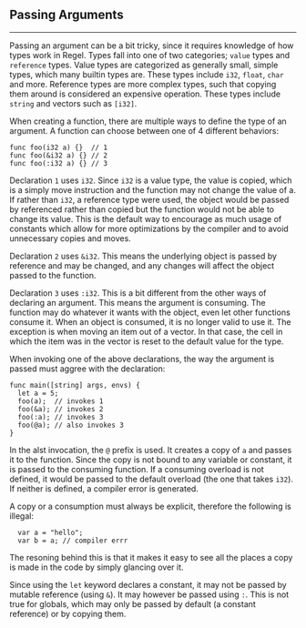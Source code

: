## Passing Arguments
________________________________________________________________________________

Passing an argument can be a bit tricky, since it requires knowledge of how
types work in Regel. Types fall into one of two categories; `value` types and
`reference` types. Value types are categorized as generally small, simple types,
which many builtin types are. These types include `i32`, `float`, `char` and
more. Reference types are more complex types, such that copying them around is
considered an expensive operation. These types include `string` and vectors such
as `[i32]`.

When creating a function, there are multiple ways to define the type of an
argument. A function can choose between one of 4 different behaviors:

```
func foo(i32 a) {}  // 1
func foo(&i32 a) {} // 2
func foo(:i32 a) {} // 3
```

Declaration `1` uses `i32`. Since `i32` is a value type, the value is copied,
which is a simply move instruction and the function may not change the value of
a. If rather than `i32`, a reference type were used, the object would be passed
by referenced rather than copied but the function would not be able to change
its value. This is the default way to encourage as much usage of constants which
allow for more optimizations by the compiler and to avoid unnecessary copies and
moves.

Declaration `2` uses `&i32`. This means the underlying object is passed by
reference and may be changed, and any changes will affect the object passed to
the function.

Declaration `3` uses `:i32`. This is a bit different from the other ways of
declaring an argument. This means the argument is consuming. The function may do
whatever it wants with the object, even let other functions consume it. When an
object is consumed, it is no longer valid to use it. The exception is when
moving an item out of a vector. In that case, the cell in which the item was in
the vector is reset to the default value for the type.

When invoking one of the above declarations, the way the argument is passed must
aggree with the declaration:

```
func main([string] args, envs) {
  let a = 5;
  foo(a);  // invokes 1
  foo(&a); // invokes 2
  foo(:a); // invokes 3
  foo(@a); // also invokes 3
}
```

In the alst invocation, the `@` prefix is used. It creates a copy of `a` and
passes it to the function. Since the copy is not bound to any variable or
constant, it is passed to the consuming function. If a consuming overload is not
defined, it would be passed to the default overload (the one that takes `i32`).
If neither is defined, a compiler error is generated.

A copy or a consumption must always be explicit, therefore the following is
illegal:
```
  var a = "hello";
  var b = a; // compiler errr
```
The resoning behind this is that it makes it easy to see all the places a copy
is made in the code by simply glancing over it.

Since using the `let` keyword declares a constant, it may not be passed by
mutable reference (using `&`). It may however be passed using `:`. This is not
true for globals, which may only be passed by default (a constant reference) or
by copying them.
